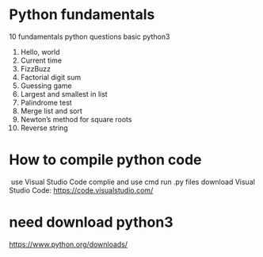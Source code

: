 # Python fundamentals
 10 fundamentals python questions 
 basic python3
 1. Hello, world
 2. Current time
 3. FizzBuzz
 4. Factorial digit sum
 5. Guessing game
 6. Largest and smallest in list
 7. Palindrome test
 8. Merge list and sort
 9. Newton’s method for square roots
 10. Reverse string
 # How to compile python code
  use Visual Studio Code complie and use cmd run .py files
  download Visual Studio Code: https://code.visualstudio.com/
 # need download python3 
  https://www.python.org/downloads/
